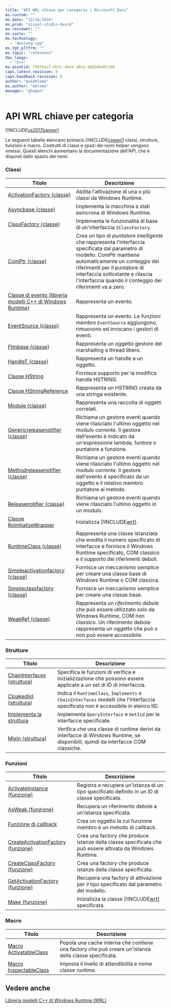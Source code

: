 ```yaml
---
title: "API WRL chiave per categoria | Microsoft Docs"
ms.custom: ""
ms.date: "12/16/2016"
ms.prod: "visual-studio-dev14"
ms.reviewer: ""
ms.suite: ""
ms.technology: 
  - "devlang-cpp"
ms.tgt_pltfrm: ""
ms.topic: "reference"
dev_langs: 
  - "C++"
ms.assetid: 7367bacf-6b7c-4ecd-a0ce-a662db46fc66
caps.latest.revision: 8
caps.handback.revision: 8
author: "mikeblome"
ms.author: "mblome"
manager: "ghogen"
---
```

# API WRL chiave per categoria
[!INCLUDE[vs2017banner](../assembler/inline/includes/vs2017banner.md)]

Le seguenti tabelle elencano primario [!INCLUDE[cppwrl](../windows/includes/cppwrl_md.md)] classi, strutture, funzioni e macro. Costrutti di classi e spazi dei nomi helper vengono omessi. Questi elenchi aumentano la documentazione dell'API, che è disposti dallo spazio dei nomi.  
  
### <a name="classes"></a>Classi  
  
|Titolo|Descrizione|  
|-----------|-----------------|  
|[ActivationFactory (classe)](../windows/activationfactory-class.md)|Abilita l'attivazione di una o più classi da Windows Runtime.|  
|[Asyncbase (classe)](../windows/asyncbase-class.md)|Implementa la macchina a stati asincrona di Windows Runtime.|  
|[ClassFactory (classe)](../windows/classfactory-class.md)|Implementa le funzionalità di base di un'interfaccia `IClassFactory`.|  
|[ComPtr (classe)](../windows/comptr-class.md)|Crea un tipo di *puntatore intelligente* che rappresenta l'interfaccia specificata dal parametro di modello. ComPtr mantiene automaticamente un conteggio dei riferimenti per il puntatore di interfaccia sottostante e rilascia l'interfaccia quando il conteggio dei riferimenti va a zero.|  
|[Classe di evento (libreria modelli C++ di Windows Runtime)](../windows/event-class-windows-runtime-cpp-template-library.md)|Rappresenta un evento.|  
|[EventSource (classe)](../windows/eventsource-class.md)|Rappresenta un evento. Le funzioni membro `EventSource` aggiungono, rimuovono ed invocano i gestori di eventi.|  
|[Ftmbase (classe)](../windows/ftmbase-class.md)|Rappresenta un oggetto gestore del marshalling a thread libero.|  
|[HandleT (classe)](../windows/handlet-class.md)|Rappresenta un handle a un oggetto.|  
|[Classe HString](../windows/hstring-class.md)|Fornisce supporto per la modifica handle HSTRING.|  
|[Classe HStringReference](../windows/hstringreference-class.md)|Rappresenta un HSTRING creata da una stringa esistente.|  
|[Module (classe)](../windows/module-class.md)|Rappresenta una raccolta di oggetti correlati.|  
|[Genericreleasenotifier (classe)](../windows/module-genericreleasenotifier-class.md)|Richiama un gestore eventi quando viene rilasciato l'ultimo oggetto nel modulo corrente. Il gestore dell'evento è indicato da un'espressione lambda, funtore o puntatore a funzione.|  
|[Methodreleasenotifier (classe)](../windows/module-methodreleasenotifier-class.md)|Richiama un gestore eventi quando viene rilasciato l'ultimo oggetto nel modulo corrente. Il gestore dell'evento è specificato da un oggetto e il relativo membro puntatore al metodo.|  
|[Releasenotifier (classe)](../windows/module-releasenotifier-class.md)|Richiama un gestore eventi quando viene rilasciato l'ultimo oggetto in un modulo.|  
|[Classe RoInitializeWrapper](../windows/roinitializewrapper-class.md)|Inizializza [!INCLUDE[wrt](../atl/reference/includes/wrt_md.md)].|  
|[RuntimeClass (classe)](../windows/runtimeclass-class.md)|Rappresenta una classe istanziata che eredita il numero specificato di interfacce e fornisce il Windows Runtime specificato, COM classico e il supporto dei riferimenti deboli.|  
|[Simpleactivationfactory (classe)](../windows/simpleactivationfactory-class.md)|Fornisce un meccanismo semplice per creare una classe base di Windows Runtime o COM classica.|  
|[Simpleclassfactory (classe)](../windows/simpleclassfactory-class.md)|Fornisce un meccanismo semplice per creare una classe base.|  
|[WeakRef (classe)](../windows/weakref-class.md)|Rappresenta un *riferimento debole* che può essere utilizzato solo da Windows Runtime, COM non classico. Un riferimento debole rappresenta un oggetto che può o non può essere accessibile.|  
  
### <a name="structures"></a>Strutture  
  
|Titolo|Descrizione|  
|-----------|-----------------|  
|[ChainInterfaces (struttura)](../windows/chaininterfaces-structure.md)|Specifica le funzioni di verifica e inizializzazione che possono essere applicate a un set di ID di interfaccia.|  
|[CloakedIid (struttura)](../windows/cloakediid-structure.md)|Indica il `RuntimeClass`, `Implements` e `ChainInterfaces` modelli che l'interfaccia specificata non è accessibile in elenco IID.|  
|[Implementa la struttura](../windows/implements-structure.md)|Implementa `QueryInterface` e `GetIid` per le interfacce specificate.|  
|[MixIn (struttura)](../windows/mixin-structure.md)|Verifica che una classe di runtime derivi da interfacce di Windows Runtime, se disponibili, quindi da interfacce COM classiche.|  
  
### <a name="functions"></a>Funzioni  
  
|Titolo|Descrizione|  
|-----------|-----------------|  
|[ActivateInstance (funzione)](../windows/activateinstance-function.md)|Registra e recupera un'istanza di un tipo specificato definito in un ID di classe specificata.|  
|[AsWeak (funzione)](../windows/asweak-function.md)|Recupera un riferimento debole a un'istanza specificata.|  
|[Funzione di callback](../windows/callback-function-windows-runtime-cpp-template-library.md)|Crea un oggetto la cui funzione membro è un metodo di callback.|  
|[CreateActivationFactory (funzione)](../windows/createactivationfactory-function.md)|Crea una factory che produce istanze della classe specificata che può essere attivata da Windows Runtime.|  
|[CreateClassFactory (funzione)](../windows/createclassfactory-function.md)|Crea una factory che produce istanze della classe specificata.|  
|[GetActivationFactory (funzione)](../windows/getactivationfactory-function.md)|Recupera una factory di attivazione per il tipo specificato dal parametro del modello.|  
|[Make (funzione)](../windows/make-function.md)|Inizializza la classe [!INCLUDE[wrt](../atl/reference/includes/wrt_md.md)] specificata.|  
  
### <a name="macros"></a>Macro  
  
|Titolo|Descrizione|  
|-----------|-----------------|  
|[Macro ActivatableClass](../windows/activatableclass-macros.md)|Popola una cache interna che contiene una factory che può creare un'istanza della classe specificata.|  
|[Macro InspectableClass](../windows/inspectableclass-macro.md)|Imposta il livello di attendibilità e nome classe runtime.|  
  
## <a name="see-also"></a>Vedere anche  
 [Libreria modelli C++ di Windows Runtime (WRL)](../windows/windows-runtime-cpp-template-library-wrl.md)
